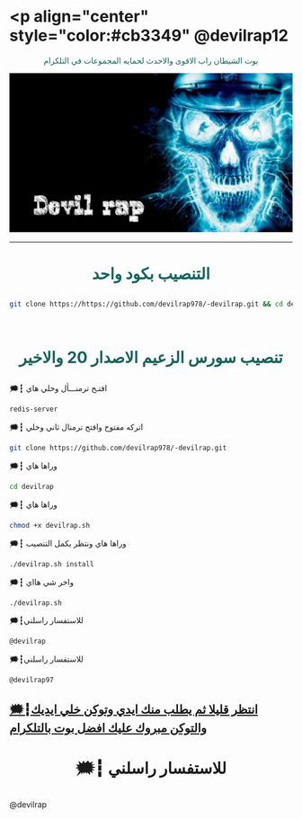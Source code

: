 # <p align="center" style="color:#cb3349" @devilrap12

 <p align="center" style="color: #14635c;" > بوت الشيطان راب الاقوى والاحدث لحمايه المجموعات في التلكرام
<p align="center"><img src="الشيطان راب.jpg" alt="بوت الشيطان راب" title="بوت الشيطان راب">

***

# <p align="center" style="color: #14635c;" > التنصيب بكود واحد
```sh
git clone https://https://github.com/devilrap978/-devilrap.git && cd devilrap && chmod +x devilrap.sh && ./devilrap.sh install && ./devilrap.sh
```


<br>

# <p align="center" style="color: #14635c;" >  تنصيب سورس الزعيم الاصدار 20 والاخير

🗯┇  افتـح ترمنـــأل وخلي هاي
```sh
redis-server
```
🗯┇  اتركه مفتوح وافتح ترمنال ثاني وخلي
```sh
git clone https://github.com/devilrap978/-devilrap.git
```
🗯┇  وراها هاي
```sh
cd devilrap
```
🗯┇  وراها هاي 
```sh
chmod +x devilrap.sh
```
🗯┇  وراها هاي ونتظر يكمل التنصيب 
```sh
./devilrap.sh install
```
🗯┇  واخر شي هااي 
```sh
./devilrap.sh
```
🗯┇للاستفسار راسلني 
```sh
@devilrap
```
🗯┇للاستفسار راسلني 
```sh
@devilrap97
```
##  [🗯┇انتظر قليلا ثم يطلب منك ايدي وتوكن خلي ايديك والتوكن مبروك عليك افضل بوت بالتلكرام](https://telegram.me/llDEV1ll)
# <p align="center"> 🗯┇  للاستفسار راسلني 
@devilrap
